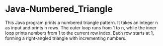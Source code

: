 # Java-Numbered_Triangle
This Java program prints a numbered triangle pattern. It takes an integer n as input and prints n rows. The outer loop runs from 1 to n, while the inner loop prints numbers from 1 to the current row index. Each row starts at 1, forming a right-angled triangle with incrementing numbers.
